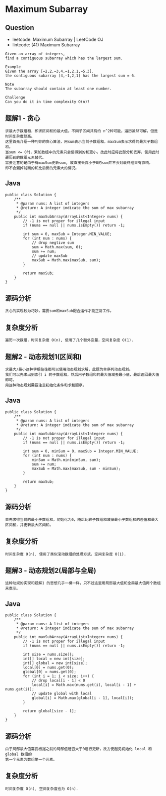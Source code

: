 # Maximum Subarray

## Question

- leetcode: Maximum Subarray | LeetCode OJ
- lintcode: (41) Maximum Subarray

```
Given an array of integers,
find a contiguous subarray which has the largest sum.

Example
Given the array [−2,2,−3,4,−1,2,1,−5,3],
the contiguous subarray [4,−1,2,1] has the largest sum = 6.

Note
The subarray should contain at least one number.

Challenge
Can you do it in time complexity O(n)?
```

## 题解1 - 贪心

    求最大子数组和，即求区间和的最大值，不同子区间共有约 n^2种可能，遍历虽然可解，但是时间复杂度颇高。
    这里首先介绍一种巧妙的贪心算法，用sum表示当前子数组和，maxSum表示求得的最大子数组和。
    当sum <= 0时，累加数组中的元素只会使得到的和更小，故此时应将此部分和丢弃，使用此时遍历到的数组元素替代。
    需要注意的是由于有maxSum更新sum, 故直接丢弃小于0的sum并不会对最终结果有影响。
    即不会漏掉前面的和比后面的元素大的情况。

## Java

    public class Solution {
        /**
         * @param nums: A list of integers
         * @return: A integer indicate the sum of max subarray
         */
        public int maxSubArray(ArrayList<Integer> nums) {
            // -1 is not proper for illegal input
            if (nums == null || nums.isEmpty()) return -1;
    
            int sum = 0, maxSub = Integer.MIN_VALUE;
            for (int num : nums) {
                // drop negtive sum
                sum = Math.max(sum, 0);
                sum += num;
                // update maxSub
                maxSub = Math.max(maxSub, sum);
            }
    
            return maxSub;
        }
    }

## 源码分析

    贪心的实现较为巧妙，需要sum和maxSub配合运作才能正常工作。

## 复杂度分析

    遍历一次数组，时间复杂度 O(n), 使用了几个额外变量，空间复杂度 O(1).

## 题解2 - 动态规划1(区间和)

    求最大/最小这种字眼往往都可以使用动态规划求解，此题为单序列动态规划。
    我们可以先求出到索引 i 的子数组和，然后用子数组和的最大值减去最小值，最后返回最大值即可。
    用这种动态规划需要注意初始化条件和求和顺序。

## Java

    public class Solution {
        /**
         * @param nums: A list of integers
         * @return: A integer indicate the sum of max subarray
         */
        public int maxSubArray(ArrayList<Integer> nums) {
            // -1 is not proper for illegal input
            if (nums == null || nums.isEmpty()) return -1;
    
            int sum = 0, minSum = 0, maxSub = Integer.MIN_VALUE;
            for (int num : nums) {
                minSum = Math.min(minSum, sum);
                sum += num;
                maxSub = Math.max(maxSub, sum - minSum);
            }
    
            return maxSub;
        }
    }

## 源码分析

    首先求得当前的最小子数组和，初始化为0，随后比较子数组和减掉最小子数组和的差值和最大区间和，并更新最大区间和。

## 复杂度分析

    时间复杂度 O(n), 使用了类似滚动数组的处理方式，空间复杂度 O(1).

## 题解3 - 动态规划2(局部与全局)

    这种动规的实现和题解1 的思想几乎一模一样，只不过这里用局部最大值和全局最大值两个数组来表示。

## Java

    public class Solution {
        /**
         * @param nums: A list of integers
         * @return: A integer indicate the sum of max subarray
         */
        public int maxSubArray(ArrayList<Integer> nums) {
            // -1 is not proper for illegal input
            if (nums == null || nums.isEmpty()) return -1;
    
            int size = nums.size();
            int[] local = new int[size];
            int[] global = new int[size];
            local[0] = nums.get(0);
            global[0] = nums.get(0);
            for (int i = 1; i < size; i++) {
                // drop local[i - 1] < 0
                local[i] = Math.max(nums.get(i), local[i - 1] + nums.get(i));
                // update global with local
                global[i] = Math.max(global[i - 1], local[i]);
            }
    
            return global[size - 1];
        }
    }

## 源码分析

    由于局部最大值需要根据之前的局部值是否大于0进行更新，故方便起见初始化 local 和 global 数组的
    第一个元素为数组第一个元素。

## 复杂度分析

    时间复杂度 O(n), 空间复杂度也为 O(n).